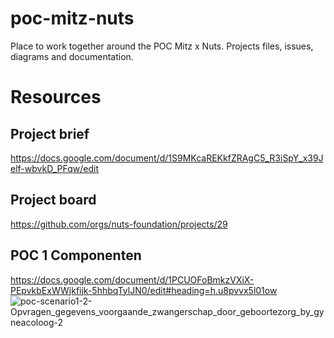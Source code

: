 # poc-mitz-nuts
Place to work together around the POC Mitz x Nuts. Projects files, issues, diagrams and documentation.

# Resources

## Project brief
https://docs.google.com/document/d/1S9MKcaREKkfZRAgC5_R3iSpY_x39Jelf-wbvkD_PFqw/edit

## Project board
https://github.com/orgs/nuts-foundation/projects/29

## POC 1 Componenten
https://docs.google.com/document/d/1PCUOFoBmkzVXiX-PEpvkbExWWjkfijk-5hhbqTylJN0/edit#heading=h.u8pvvx5l01ow
![poc-scenario1-2-Opvragen_gegevens_voorgaande_zwangerschap_door_geboortezorg_by_gyneacoloog-2](https://github.com/nuts-foundation/poc-mitz-nuts/assets/134264603/e1f58565-f50d-4ac2-bbae-a94082d08900)
